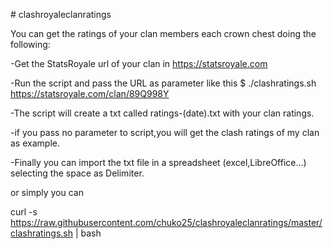 # clashroyaleclanratings

You can get the ratings of your clan members each crown chest doing the following:

-Get the StatsRoyale url of your clan in https://statsroyale.com

-Run the script and pass the URL as parameter like this  $ ./clashratings.sh https://statsroyale.com/clan/89Q998Y

-The script will create a txt called ratings-(date).txt with your clan ratings.

-if you pass no parameter to script,you will get the clash ratings of my clan as example.

-Finally you can import the txt file in a spreadsheet (excel,LibreOffice...) selecting the space as Delimiter.

or simply you can 

curl -s https://raw.githubusercontent.com/chuko25/clashroyaleclanratings/master/clashratings.sh | bash
